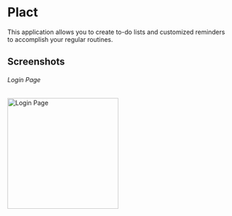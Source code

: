 # Plact

This application allows you to create to-do lists and customized reminders to accomplish your regular routines.

## Screenshots

###### Login Page

<img width="250" alt="Login Page" src="https://user-images.githubusercontent.com/5490407/166130449-ffceeb79-6174-4c80-9189-8ad5f6492f97.png">
